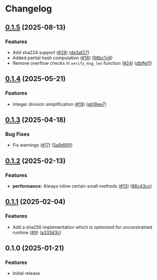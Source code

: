 # Changelog

## [0.1.5](https://github.com/noir-lang/sha256/compare/v0.1.4...v0.1.5) (2025-08-13)


### Features

* Add sha224 support ([#28](https://github.com/noir-lang/sha256/issues/28)) ([de3af27](https://github.com/noir-lang/sha256/commit/de3af272f83d301551682d0518c0bbf0d011d192))
* Added partial hash computation ([#16](https://github.com/noir-lang/sha256/issues/16)) ([98bc1c6](https://github.com/noir-lang/sha256/commit/98bc1c6fdedf6112486c575ee342741d060afd88))
* Remove overflow checks in `verify_msg_len` function ([#24](https://github.com/noir-lang/sha256/issues/24)) ([dbffe11](https://github.com/noir-lang/sha256/commit/dbffe11de6ddf8b6d893ba0b6a67ed88a4b53b31))

## [0.1.4](https://github.com/noir-lang/sha256/compare/v0.1.3...v0.1.4) (2025-05-21)


### Features

* Integer division simplification ([#19](https://github.com/noir-lang/sha256/issues/19)) ([ab18ee7](https://github.com/noir-lang/sha256/commit/ab18ee7387a361339a4dbbf8fd540e144abd3a5d))

## [0.1.3](https://github.com/noir-lang/sha256/compare/v0.1.2...v0.1.3) (2025-04-18)


### Bug Fixes

* Fix warnings ([#17](https://github.com/noir-lang/sha256/issues/17)) ([5a9d90f](https://github.com/noir-lang/sha256/commit/5a9d90fa734bbb9f481c95ef97ab89e4089d32e2))

## [0.1.2](https://github.com/noir-lang/sha256/compare/v0.1.1...v0.1.2) (2025-02-13)


### Features

* **performance:** Always inline certain small methods ([#13](https://github.com/noir-lang/sha256/issues/13)) ([96c43cc](https://github.com/noir-lang/sha256/commit/96c43ccf8fd92502e0e83836ecde0f89e2b09799))

## [0.1.1](https://github.com/noir-lang/sha256/compare/v0.1.0...v0.1.1) (2025-02-04)


### Features

* Add a sha256 implementation which is optimized for unconstrained runtime ([#9](https://github.com/noir-lang/sha256/issues/9)) ([a333d3c](https://github.com/noir-lang/sha256/commit/a333d3cd86380cf191849b4daadf94bb1b1f2ec9))

## 0.1.0 (2025-01-21)


### Features

* Initial release
